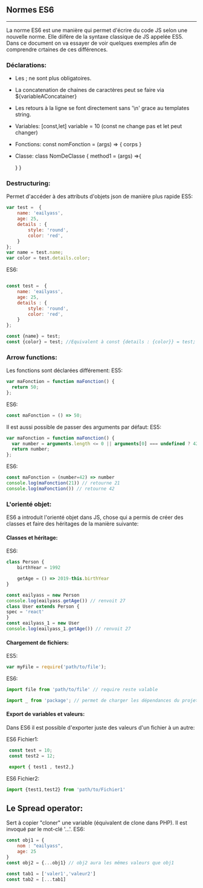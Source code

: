 ## Normes ES6
----
La norme ES6 est une manière qui permet d'écrire du code JS selon une nouvelle norme. Elle diifère de la syntaxe classique de JS appelée ES5. Dans ce document on va essayer de voir quelques exemples afin de comprendre crtaines de ces différences.

### Déclarations:
* Les ; ne sont plus obligatoires.
* La concatenation de chaines de caractères peut se faire via ${variableAConcatainer}
* Les retours à la ligne se font directement sans '\n' grace au templates string.
* Variables: [const,let] variable = 10 (const ne change pas et let peut changer)
* Fonctions: const nomFonction = (args) => {
	corps
}

* Classe: class NomDeClasse {
	method1 = (args) =>{

	}
}

### Destructuring:
Permet d'accéder à des attributs d'objets json de manière plus rapide
ES5:
```Javascript
var test =  {
	name: 'eailyass',
	age: 25,
	details : {
		style: 'round',
		color: 'red',
	}
};
var name = test.name;
var color = test.details.color;
```
ES6:
```Javascript

const test =  {
	name: 'eailyass',
	age: 25,
	details : {
		style: 'round',
		color: 'red',
	}
};

const {name} = test;
const {color} = test; //Equivalent à const {details : {color}} = test; à éviter

```
### Arrow functions:
Les fonctions sont déclarées différement:
ES5:
```Javascript
var maFonction = function maFonction() {
  return 50;
};
```
ES6:
```Javascript
const maFonction = () => 50;

```
Il est aussi possible de passer des arguments par défaut:
ES5:
```Javascript
var maFonction = function maFonction() {
  var number = arguments.length <= 0 || arguments[0] === undefined ? 42 : arguments[0];
  return number;
};
```
ES6:
```Javascript
const maFonction = (number=42) => number
console.log(maFonction(21)) // retourne 21
console.log(maFonction()) // retourne 42


```
### L'orienté objet:
ES6 a introduit l'orienté objet dans JS, chose qui a permis de créer des classes et faire des héritages de la manière suivante:
#### Classes et héritage:

ES6:
```Javascript
class Person {
	birthYear = 1992

	getAge = () => 2019-this.birthYear
}

const eailyass = new Person
console.log(eailyass.getAge()) // renvoit 27 
class User extends Person {
spec = 'react'
}
const eailyass_1 = new User
console.log(eailyass_1.getAge()) // renvoit 27 
```
#### Chargement de fichiers:
ES5:
```Javascript
var myFile = require('path/to/file');
```
ES6:
```Javascript
import file from 'path/to/file' // require reste valable

import _ from 'package'; // permet de charger les dépendances du projet 
```
#### Export de variables et valeurs:
Dans ES6 il est possible d'exporter juste des valeurs d'un fichier à un autre:

ES6 Fichier1:
```Javascript
 const test = 10;
 const test2 = 12;

 export { test1 , test2,}
```
ES6 Fichier2:
```Javascript
import {test1,test2} from 'path/to/Fichier1'
```
## Le Spread operator:
Sert à copier "cloner" une variable (équivalent de clone dans PHP). Il est invoqué par le mot-clé '...'.
ES6:
```Javascript
const obj1 = {
	nom : "eailyass",
	age: 25
}
const obj2 = {...obj1} // obj2 aura les mêmes valeurs que obj1

const tab1 = ['valer1','valeur2']
const tab2 = [...tab1]
```